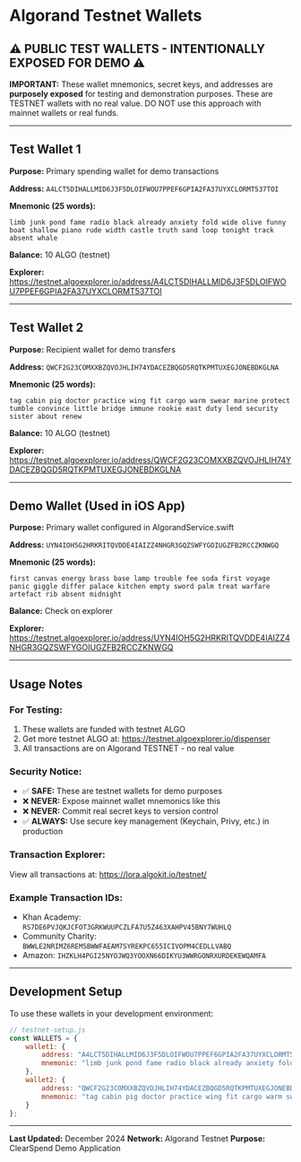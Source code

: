 # Algorand Testnet Wallets

## ⚠️ PUBLIC TEST WALLETS - INTENTIONALLY EXPOSED FOR DEMO ⚠️

**IMPORTANT:** These wallet mnemonics, secret keys, and addresses are **purposely exposed** for testing and demonstration purposes. These are TESTNET wallets with no real value. DO NOT use this approach with mainnet wallets or real funds.

---

## Test Wallet 1
**Purpose:** Primary spending wallet for demo transactions

**Address:** `A4LCT5DIHALLMID6J3F5DLOIFWOU7PPEF6GPIA2FA37UYXCLORMT537TOI`

**Mnemonic (25 words):**
```
limb junk pond fame radio black already anxiety fold wide olive funny boat shallow piano rude width castle truth sand loop tonight track absent whale
```

**Balance:** 10 ALGO (testnet)

**Explorer:** https://testnet.algoexplorer.io/address/A4LCT5DIHALLMID6J3F5DLOIFWOU7PPEF6GPIA2FA37UYXCLORMT537TOI

---

## Test Wallet 2
**Purpose:** Recipient wallet for demo transfers

**Address:** `QWCF2G23COMXXBZQVOJHLIH74YDACEZBQGD5RQTKPMTUXEGJONEBDKGLNA`

**Mnemonic (25 words):**
```
tag cabin pig doctor practice wing fit cargo warm swear marine protect tumble convince little bridge immune rookie east duty lend security sister about renew
```

**Balance:** 10 ALGO (testnet)

**Explorer:** https://testnet.algoexplorer.io/address/QWCF2G23COMXXBZQVOJHLIH74YDACEZBQGD5RQTKPMTUXEGJONEBDKGLNA

---

## Demo Wallet (Used in iOS App)
**Purpose:** Primary wallet configured in AlgorandService.swift

**Address:** `UYN4IOH5G2HRKRITQVDDE4IAIZZ4NHGR3GQZSWFYGOIUGZFB2RCCZKNWGQ`

**Mnemonic (25 words):**
```
first canvas energy brass base lamp trouble fee soda first voyage panic giggle differ palace kitchen empty sword palm treat warfare artefact rib absent midnight
```

**Balance:** Check on explorer

**Explorer:** https://testnet.algoexplorer.io/address/UYN4IOH5G2HRKRITQVDDE4IAIZZ4NHGR3GQZSWFYGOIUGZFB2RCCZKNWGQ

---

## Usage Notes

### For Testing:
1. These wallets are funded with testnet ALGO
2. Get more testnet ALGO at: https://testnet.algoexplorer.io/dispenser
3. All transactions are on Algorand TESTNET - no real value

### Security Notice:
- ✅ **SAFE:** These are testnet wallets for demo purposes
- ❌ **NEVER:** Expose mainnet wallet mnemonics like this
- ❌ **NEVER:** Commit real secret keys to version control
- ✅ **ALWAYS:** Use secure key management (Keychain, Privy, etc.) in production

### Transaction Explorer:
View all transactions at: https://lora.algokit.io/testnet/

### Example Transaction IDs:
- Khan Academy: `RS7DE6PVJQKJCFOT3GRKWUUPCZLFA7U5Z463XAHPV45BNY7WUHLQ`
- Community Charity: `BWWLE2NRIMZ6REM5BWWFAEAM7SYREKPC655ICIVOPM4CEDLLVABQ`
- Amazon: `IHZKLH4PGI25NYOJWQ3YOOXN66DIKYU3WWRGONRXURDEKEWQAMFA`

---

## Development Setup

To use these wallets in your development environment:

```javascript
// testnet-setup.js
const WALLETS = {
    wallet1: {
        address: "A4LCT5DIHALLMID6J3F5DLOIFWOU7PPEF6GPIA2FA37UYXCLORMT537TOI",
        mnemonic: "limb junk pond fame radio black already anxiety fold wide olive funny boat shallow piano rude width castle truth sand loop tonight track absent whale"
    },
    wallet2: {
        address: "QWCF2G23COMXXBZQVOJHLIH74YDACEZBQGD5RQTKPMTUXEGJONEBDKGLNA", 
        mnemonic: "tag cabin pig doctor practice wing fit cargo warm swear marine protect tumble convince little bridge immune rookie east duty lend security sister about renew"
    }
};
```

---

**Last Updated:** December 2024
**Network:** Algorand Testnet
**Purpose:** ClearSpend Demo Application
